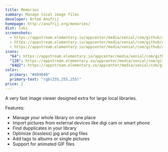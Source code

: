 ```yaml
---
title: Memories
summary: Manage local image files
developer: Artem Anufrij
homepage: http://anufrij.org/memories/
dist: loki
screenshots:
  - https://appstream.elementary.io/appcenter/media/xenial/com/github/artemanufrij.showmypictures.desktop/BE9D559D44C73CDB803D6B43FE053E07/screenshots/image-1_orig.png
  - https://appstream.elementary.io/appcenter/media/xenial/com/github/artemanufrij.showmypictures.desktop/BE9D559D44C73CDB803D6B43FE053E07/screenshots/image-2_orig.png
  - https://appstream.elementary.io/appcenter/media/xenial/com/github/artemanufrij.showmypictures.desktop/BE9D559D44C73CDB803D6B43FE053E07/screenshots/image-3_orig.png
icons:
  "64": https://appstream.elementary.io/appcenter/media/xenial/com/github/artemanufrij.showmypictures.desktop/BE9D559D44C73CDB803D6B43FE053E07/icons/64x64/com.github.artemanufrij.showmypictures_com.github.artemanufrij.showmypictures.png
  "128": https://appstream.elementary.io/appcenter/media/xenial/com/github/artemanufrij.showmypictures.desktop/BE9D559D44C73CDB803D6B43FE053E07/icons/128x128/com.github.artemanufrij.showmypictures_com.github.artemanufrij.showmypictures.png
  "64@2": https://appstream.elementary.io/appcenter/media/xenial/com/github/artemanufrij.showmypictures.desktop/BE9D559D44C73CDB803D6B43FE053E07/icons/64x64@2/com.github.artemanufrij.showmypictures_com.github.artemanufrij.showmypictures.png
color:
  primary: "#404040"
  primary-text: "rgb(255,255,255)"
price: 2
---
```


<p>A very fast image viewer designed extra for large local libraries.</p>
<p>Features:</p>
<ul>
  <li>Manage your whole library on one place</li>
  <li>Import pictures from external devices like digi cam or smart phone</li>
  <li>Find dupplicates in your library</li>
  <li>Optimize (lossless) jpg and png files</li>
  <li>Add tags to albums or single pictures</li>
  <li>Support for animated GIF files</li>
</ul>